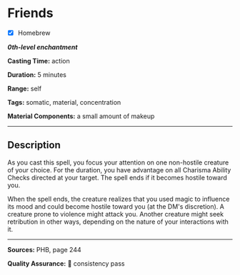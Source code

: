 # Friends

- [x] Homebrew

***0th-level enchantment***

**Casting Time:** action

**Duration:** 5 minutes

**Range:** self

**Tags:** somatic, material, concentration

**Material Components:** a small amount of makeup

---

## Description
As you cast this spell, you focus your attention on one non-hostile creature of your choice.
For the duration, you have advantage on all Charisma Ability Checks directed at your target.
The spell ends if it becomes hostile toward you.

When the spell ends, the creature realizes that you used magic to influence its mood and could become hostile toward you (at the DM's discretion).
A creature prone to violence might attack you.
Another creature might seek retribution in other ways, depending on the nature of your interactions with it.

---

**Sources:** PHB, page 244

**Quality Assurance:** :star2: consistency pass
